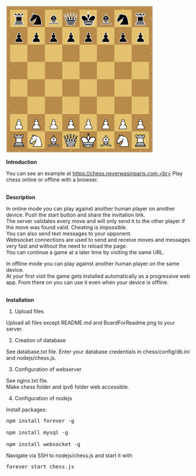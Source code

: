 ![alt text](https://raw.githubusercontent.com/itsallinyourhead/chess/main/BoardForReadme.png)

<b>Introduction</b>

You can see an example at https://chess.neverwasinparis.com.<br>
Play chess online or offline with a browser. <br>
<br>

<b>Description</b>

In online mode you can play against another human player on another device. Push the start button and share the invitation link.<br>
The server validates every move and will only send it to the other player if the move was found valid. Cheating is impossible.<br>
You can also send text messages to your opponent.<br>
Websocket connections are used to send and receive moves and messages very fast and without the need to reload the page.<br>
You can continue a game at a later time by visiting the same URL.<br>

In offline mode you can play against another human player on the same device.<br>
At your first visit the game gets installed automatically as a progressive web app. From there on you can use it even when your device is offline.<br>
<br>

<b>Installation</b>

1. Upload files

Upload all files except README.md and BoardForReadme.png to your server.


2. Creation of database

See database.txt file.
Enter your database credentials in chess/config/db.ini and nodejs/chess.js.

3. Configuration of webserver

See nginx.txt file.<br>
Make chess folder and ipv6 folder web accessible.


4. Configuration of nodejs

Install packages:<br>
<pre>npm install forever -g<br>
npm install mysql -g<br>
npm install websocket -g</pre>

Navigate via SSH to nodejs/chess.js and start it with<br>
<pre>forever start chess.js</pre>
